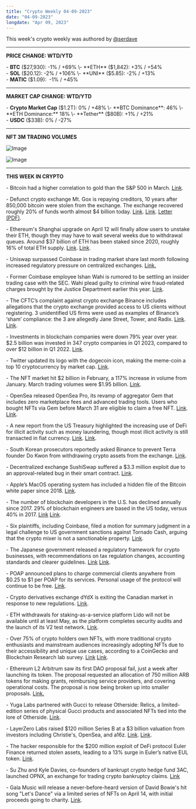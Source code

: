 ```yaml
---
title: "Crypto Weekly 04-09-2023"
date: "04-09-2023"
longdate: "Apr 09, 2023"
---
```


This week's crypto weekly was authored by [@serdave](https://twitter.com/serdave_eth)



---

**PRICE CHANGE: WTD/YTD**

\- **BTC** ($27,930): -1% / +69%  
\- **ETH** ($1,842): +3% / +54%  
\- **SOL** ($20.12): -2% / +106%  
\- **UNI** ($5.85): -2% / +13%  
\- **MATIC** ($1.09):  -1% / +45%



---

**MARKET CAP CHANGE: WTD/YTD**

\- **Crypto Market Cap** ($1.2T): 0% / +48%  
\- **BTC Dominance**: 46%  
\- **ETH Dominance:** 18%  
\- **Tether** ($80B): +1% / +21%  
\- **USDC** ($33B): 0% / -27%



---

**NFT 3M TRADING VOLUMES**

![Image](/images/04-09-2023-1.png)

![Image](/images/04-09-2023-2.png)

---

**THIS WEEK IN CRYPTO**

\- Bitcoin had a higher correlation to gold than the S&P 500 in March. [Link](https://decrypt.co/125310/bitcoins-correlation-to-gold-tightened-in-march-amid-tradfi-woes).  
  
\- Defunct crypto exchange Mt. Gox is repaying creditors, 10 years after 850,000 bitcoin were stolen from the exchange. The exchange recovered roughly 20% of funds worth almost $4 billion today. [Link](https://www.coindesk.com/markets/2023/03/01/mt-gox-bankruptcy-repayments-unlikely-to-destabilize-bitcoin-ubs/). [Link](https://www.theblock.co/post/225362/mtgox-repayment-window-open). [Letter (PDF)](https://www.mtgox.com/img/pdf/20230407_announcement_en.pdf).   
  
\- Ethereum's Shanghai upgrade on April 12 will finally allow users to unstake their ETH, though they may have to wait several weeks due to withdrawal queues. Around $37 billion of ETH has been staked since 2020, roughly 16% of total ETH supply. [Link](https://www.bloomberg.com/news/articles/2023-04-07/why-crypto-is-watching-ethereum-eth-blockchain-shanghai-upgrade&leadSource=uverify%20wall). [Link](https://decrypt.co/125731/staked-ethereum-withdrawals-could-take-weeks-after-shanghai-upgrade-analyst).  
  
\- Uniswap surpassed Coinbase in trading market share last month following increased regulatory pressure on centralized exchanges. [Link.](https://www.coindesk.com/markets/2023/04/06/uniswap-topped-coinbases-trading-volume-in-march-during-usdc-depeg-us-crackdown/)  
  
\- Former Coinbase employee Ishan Wahi is rumored to be settling an insider trading case with the SEC. Wahi plead guilty to criminal wire fraud-related charges brought by the Justice Department earlier this year. [Link](https://www.theblock.co/post/224919/former-coinbase-employee-insider-trading).   
  
\- The CFTC’s complaint against crypto exchange Binance includes allegations that the crypto exchange provided access to US clients without registering. 3 unidentified US firms were used as examples of Binance’s ‘sham’ compliance: the 3 are allegedly Jane Street, Tower, and Radix. [Link](https://www.bloomberg.com/news/articles/2023-04-05/jane-street-tower-and-radix-are-unnamed-vips-in-binance-case). [Link](https://www.bloomberg.com/news/articles/2023-04-05/jane-street-tower-and-radix-are-unnamed-vips-in-binance-case).   
  
\- Investments in blockchain companies were down 79% year over year. $2.5 billion was invested in 347 crypto companies in Q1 2023, compared to over $12 billion in Q1 2022. [Link](https://techcrunch.com/2023/03/31/crypto-q1-decline-analysis/).  
  
\- Twitter updated its logo with the dogecoin icon, making the meme-coin a top 10 cryptocurrency by market cap. [Link](https://techcrunch.com/2023/04/03/twitters-new-dog-icon-is-sending-dogecoin-sigh-to-the-moon/).  
  
\- The NFT market hit $2 billion in February, a 117% increase in volume from January. March trading volumes were $1.95 billion. [Link](https://decrypt.co/125444/nft-sales-near-2-billion-march-blur).   
  
\- OpenSea released OpenSea Pro, its revamp of aggregator Gem that includes zero marketplace fees and advanced trading tools. Users who bought NFTs via Gem before March 31 are eligible to claim a free NFT. [Link](https://www.theblock.co/post/225457/opensea-pro-blur-transactions-volumes-addresses). [Link](https://decrypt.co/125410/opensea-no-fee-pro-marketplace-nft-rewards).  
  
\- A new report from the US Treasury highlighted the increasing use of DeFi for illicit activity such as money laundering, though most illicit activity is still transacted in fiat currency. [Link](https://decrypt.co/125623/crooks-defi-crypto-fiat-treasury). [Link](https://home.treasury.gov/system/files/136/DeFi-Risk-Full-Review.pdf).  
  
\- South Korean prosecutors reportedly asked Binance to prevent Terra founder Do Kwon from withdrawing crypto assets from the exchange. [Link](https://blockworks.co/news/binance-blocking-do-kwon-withdrawals).  
  
\- Decentralized exchange SushiSwap suffered a $3.3 million exploit due to an approval-related bug in their smart contract. [Link](https://www.theblock.co/post/225473/sushiswap-hack).  
  
\- Apple’s MacOS operating system has included a hidden file of the Bitcoin white paper since 2018. [Link](https://decrypt.co/125612/apples-hidden-bitcoin-whitepaper-the-latest-in-a-long-list-of-easter-eggs).  
  
\- The number of blockchain developers in the U.S. has declined annually since 2017. 29% of blockchain engineers are based in the US today, versus 40% in 2017. [Link](https://techcrunch.com/2023/04/05/the-us-is-losing-crypto-talent-as-blockchain-devs-seek-safer-havens/) [Link](https://www.developerreport.com/developer-report).  
  
\- Six plaintiffs, including Coinbase, filed a motion for summary judgment in a legal challenge to US government sanctions against Tornado Cash, arguing that the crypto mixer is not a sanctionable property. [Link](https://blockworks.co/news/coinbase-motion-tornado-cash-ban-unconstitutional).  
  
\- The Japanese government released a regulatory framework for crypto businesses, with recommendations on tax regulation changes, accounting standards and clearer guidelines. [Link](https://www.coindesk.com/policy/2023/04/06/japan-releases-web3-white-paper-to-promote-industry-growth-in-the-country/) [Link](https://note.com/akihisa_shiozaki/n/n669dee962b15).  
  
\- POAP announced plans to charge commercial clients anywhere from $0.25 to $1 per POAP for its services. Personal usage of the protocol will continue to be free. [Link](https://decrypt.co/125462/paid-poap-proof-of-attendance-ethereum-nft).  
  
\- Crypto derivatives exchange dYdX is exiting the Canadian market in response to new regulations. [Link](https://www.coindesk.com/business/2023/04/07/crypto-derivatives-exchange-dydx-ices-canadian-market/).   
  
\- ETH withdrawals for staking-as-a-service platform Lido will not be available until at least May, as the platform completes security audits and the launch of its V2 test network. [Link](https://www.coindesk.com/business/2023/04/06/lido-stakers-can-expect-ether-withdrawals-no-sooner-than-early-may/).  
  
\- Over 75% of crypto holders own NFTs, with more traditional crypto enthusiasts and mainstream audiences increasingly adopting NFTs due to their accessibility and unique use cases, according to a CoinGecko and Blockchain Research lab survey. [Link](https://blockworks.co/news/75-percent-crypto-holders-own-nfts) [Link](https://www.coingecko.com/research/publications/how-popular-are-nfts).  
  
\- Ethereum L2 Arbitrum saw its first DAO proposal fail, just a week after launching its token. The proposal requested an allocation of 750 million ARB tokens for making grants, reimbursing service providers, and covering operational costs. The proposal is now being broken up into smaller proposals. [Link.](https://decrypt.co/125252/arbitrum-declares-first-dao-vote-moot-cites-chicken-and-the-egg-problem-as-arb-falls)  
  
\- Yuga Labs partnered with Gucci to release Otherside: Relics, a limited-edition series of physical Gucci products and associated NFTs tied into the lore of Otherside. [Link](https://decrypt.co/125360/yuga-labs-joins-gucci-to-announce-otherside-themed-jewelry).  
  
\- LayerZero Labs raised $120 million Series B at a $3 billion valuation from investors including Christie's, OpenSea, and a16z. [Link](https://techcrunch.com/2023/04/04/blockchain-messaging-protocol-layerzero-raises-120m-hitting-3b-valuation/). [Link](https://decrypt.co/125291/layerzero-labs-fundraising-christies-samsung-3-billion).  
  
\- The hacker responsible for the $200 million exploit of DeFi protocol Euler Finance returned stolen assets, leading to a 13% surge in Euler’s native EUL token. [Link](https://decrypt.co/125373/euler-finance-exploiter-returns-recoverable-funds-200m-hack).  
  
\- Su Zhu and Kyle Davies, co-founders of bankrupt crypto hedge fund 3AC, launched OPNX, an exchange for trading crypto bankruptcy claims. [Link](https://www.theblock.co/post/224781/su-zhu-opnx-launches-token-giveaway)  
  
\- Gala Music will release a never-before-heard version of David Bowie's hit song "Let's Dance" via a limited series of NFTs on April 14, with initial proceeds going to charity. [Link](https://decrypt.co/125653/unreleased-david-bowie-recording-debut-music-nft).